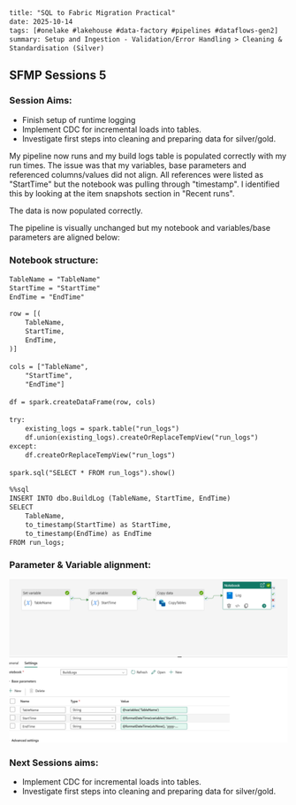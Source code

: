 ```
title: "SQL to Fabric Migration Practical"
date: 2025-10-14
tags: [#onelake #lakehouse #data-factory #pipelines #dataflows-gen2]
summary: Setup and Ingestion - Validation/Error Handling > Cleaning & Standardisation (Silver)
```
## SFMP Sessions 5

### Session Aims:
- Finish setup of runtime logging
- Implement CDC for incremental loads into tables.
- Investigate first steps into cleaning and preparing data for silver/gold.

My pipeline now runs and my build logs table is populated correctly with my run times. The issue was that my variables, base parameters and referenced columns/values did not align. All references were listed as "StartTime" but the notebook was pulling through "timestamp". I identified this by looking at the item snapshots section in "Recent runs".

The data is now populated correctly. 

The pipeline is visually unchanged but my notebook and variables/base parameters are aligned below:

### **Notebook structure:**
```
TableName = "TableName"
StartTime = "StartTime"
EndTime = "EndTime"
```
```
row = [(
    TableName,
    StartTime,
    EndTime,
)]

cols = ["TableName",
    "StartTime",
    "EndTime"]

df = spark.createDataFrame(row, cols)

try:
    existing_logs = spark.table("run_logs")
    df.union(existing_logs).createOrReplaceTempView("run_logs")
except:
    df.createOrReplaceTempView("run_logs")

spark.sql("SELECT * FROM run_logs").show()
```
```
%%sql
INSERT INTO dbo.BuildLog (TableName, StartTime, EndTime)
SELECT
    TableName,
    to_timestamp(StartTime) as StartTime,
    to_timestamp(EndTime) as EndTime
FROM run_logs;
```

### **Parameter & Variable alignment:**
![Image](../../../images-diagrams/bronze-pipeline-final.png)

### Next Sessions aims:
- Implement CDC for incremental loads into tables.
- Investigate first steps into cleaning and preparing data for silver/gold.

